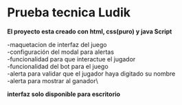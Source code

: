 # Prueba tecnica Ludik
**El proyecto esta creado con html, css(puro) y java Script**

 -maquetacion de interfaz del juego\
 -configuración del modal para alertas\
 -funcionalidad para que interactue el jugador\
 -funcionalidad del bot para el juego\
 -alerta para validar que el jugador haya digitado su nombre\
 -alerta para mostrar al ganador\

**interfaz solo disponible para escritorio**

